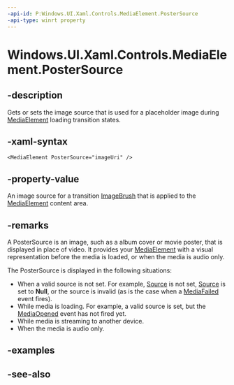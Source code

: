 ```yaml
---
-api-id: P:Windows.UI.Xaml.Controls.MediaElement.PosterSource
-api-type: winrt property
---
```


<!-- Property syntax
public Windows.UI.Xaml.Media.ImageSource PosterSource { get;  set; }
-->

# Windows.UI.Xaml.Controls.MediaElement.PosterSource

## -description
Gets or sets the image source that is used for a placeholder image during [MediaElement](mediaelement.md) loading transition states.


## -xaml-syntax
```xaml
<MediaElement PosterSource="imageUri" />
```


## -property-value
An image source for a transition [ImageBrush](../windows.ui.xaml.media/imagebrush.md) that is applied to the [MediaElement](mediaelement.md) content area.

## -remarks
A PosterSource is an image, such as a album cover or movie poster, that is displayed in place of video. It provides your [MediaElement](mediaelement.md) with a visual representation before the media is loaded, or when the media is audio only.


The PosterSource is displayed in the following situations:

+ When a valid source is not set. For example, [Source](mediaelement_source.md) is not set, [Source](mediaelement_source.md) is set to **Null**, or the source is invalid (as is the case when a [MediaFailed](mediaelement_mediafailed.md) event fires).
+ While media is loading. For example, a valid source is set, but the [MediaOpened](mediaelement_mediaopened.md) event has not fired yet.
+ While media is streaming to another device.
+ When the media is audio only.


## -examples

## -see-also
